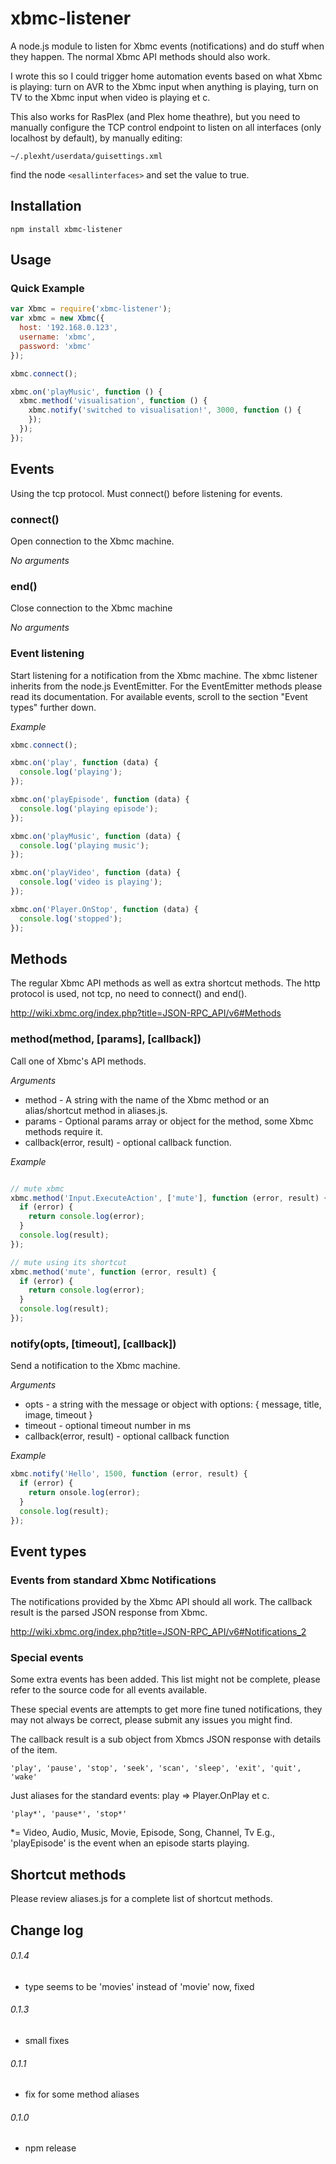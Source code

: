 # xbmc-listener

A node.js module to listen for Xbmc events (notifications) and do stuff when they happen. The normal Xbmc API methods should also work.

I wrote this so I could trigger home automation events based on what Xbmc is playing: turn on AVR to the Xbmc input when anything is playing, turn on TV to the Xbmc input when video is playing et c.

This also works for RasPlex (and Plex home theathre), but you need to manually configure the TCP control endpoint to listen on all interfaces (only localhost by default), by manually editing:

`~/.plexht/userdata/guisettings.xml`

find the node `<esallinterfaces>` and set the value to true.

## Installation

```
npm install xbmc-listener
```

## Usage

### Quick Example
```javascript
var Xbmc = require('xbmc-listener');
var xbmc = new Xbmc({
  host: '192.168.0.123',
  username: 'xbmc',
  password: 'xbmc'
});

xbmc.connect();

xbmc.on('playMusic', function () {
  xbmc.method('visualisation', function () {
    xbmc.notify('switched to visualisation!', 3000, function () {
    });
  });
});
```


## Events

Using the tcp protocol. Must connect() before listening for events.

### connect()
Open connection to the Xbmc machine.

*No arguments*

### end()
Close connection to the Xbmc machine

*No arguments*

### Event listening
Start listening for a notification from the Xbmc machine. The xbmc listener inherits from the node.js EventEmitter. For the EventEmitter methods please read its documentation. For available events, scroll to the section "Event types" further down.

_Example_
```javascript
xbmc.connect();

xbmc.on('play', function (data) {
  console.log('playing');
});

xbmc.on('playEpisode', function (data) {
  console.log('playing episode');
});

xbmc.on('playMusic', function (data) {
  console.log('playing music');
});

xbmc.on('playVideo', function (data) {
  console.log('video is playing');
});

xbmc.on('Player.OnStop', function (data) {
  console.log('stopped');
});
```

## Methods

The regular Xbmc API methods as well as extra shortcut methods. The http protocol is used, not tcp, no need to connect() and end().

http://wiki.xbmc.org/index.php?title=JSON-RPC_API/v6#Methods

### method(method, [params], [callback])
Call one of Xbmc's API methods.

_Arguments_
* method - A string with the name of the Xbmc method or an alias/shortcut method in aliases.js.
* params - Optional params array or object for the method, some Xbmc methods require it.
* callback(error, result) - optional callback function.

_Example_
```javascript

// mute xbmc
xbmc.method('Input.ExecuteAction', ['mute'], function (error, result) {
  if (error) {
    return console.log(error);
  }
  console.log(result);
});

// mute using its shortcut
xbmc.method('mute', function (error, result) {
  if (error) {
    return console.log(error);
  }
  console.log(result);
});

```

### notify(opts, [timeout], [callback])
Send a notification to the Xbmc machine.

_Arguments_
* opts - a string with the message or object with options: { message, title, image, timeout }
* timeout - optional timeout number in ms
* callback(error, result) - optional callback function

_Example_
```javascript
xbmc.notify('Hello', 1500, function (error, result) {
  if (error) {
    return onsole.log(error);
  }
  console.log(result);
});
```


## Event types

### Events from standard Xbmc Notifications
The notifications provided by the Xbmc API should all work. The callback result
is the parsed JSON response from Xbmc.

http://wiki.xbmc.org/index.php?title=JSON-RPC_API/v6#Notifications_2

### Special events
Some extra events has been added. This list might not be complete, please refer to the source code for all events available.

These special events are attempts to get more fine tuned notifications, they may not always be correct, please submit any issues you might find.

The callback result is a sub object from Xbmcs JSON response with details of the item.
```
'play', 'pause', 'stop', 'seek', 'scan', 'sleep', 'exit', 'quit', 'wake'
```
Just aliases for the standard events: play => Player.OnPlay et c.

```
'play*', 'pause*', 'stop*'
```
*= Video, Audio, Music, Movie, Episode, Song, Channel, Tv
E.g., 'playEpisode' is the event when an episode starts playing.

## Shortcut methods

Please review aliases.js for a complete list of shortcut methods.

## Change log

###### 0.1.4

* type seems to be 'movies' instead of 'movie' now, fixed

###### 0.1.3

* small fixes

###### 0.1.1

* fix for some method aliases

###### 0.1.0

* npm release
